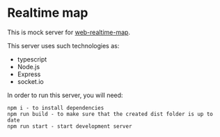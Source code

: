 # Realtime map

This is mock server for [web-realtime-map]([https://pages.github.com/](https://github.com/IhorZaiets/web-realtime-map)).

This server uses such technologies as:
- typescript
- Node.js
- Express
- socket.io

In order to run this server, you will need:
```
npm i - to install dependencies
npm run build - to make sure that the created dist folder is up to date
npm run start - start development server
```
